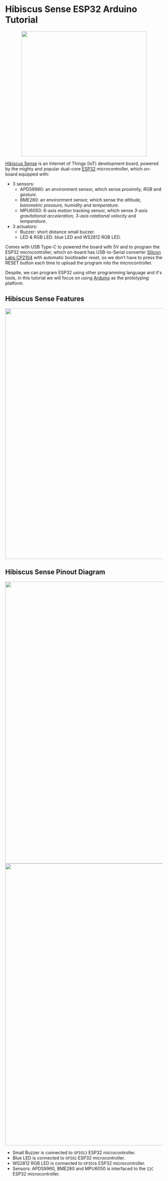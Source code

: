 # Hibiscus Sense ESP32 Arduino Tutorial

<p align="center"><a href="https://myduino.com/product/myd-036/"><img src="https://github.com/myinvent/hibiscus-sense/raw/main/references/hibiscus-sense.png" width="400"></a></p>

[Hibiscus Sense](https://myduino.com/product/myd-036/) is an Internet of Things (IoT) development board, powered by the mighty and popular dual-core [ESP32](https://www.espressif.com/en/products/socs/esp32) microcontroller, which on-board equipped with:
- 3 sensors:
  - APDS9960: an environment sensor, which sense *proximity, RGB* and *gesture*.
  - BME280: an environment sensor, which sense the *altitude, barometric pressure, humidity* and *temperature*.
  - MPU6050: 6-axis motion tracking sensor, which sense *3-axis gravitational acceleration, 3-axis rotational velocity* and *temperature*.
- 3 actuators:
  - Buzzer: short distance small buzzer.
  - LED & RGB LED: blue LED and WS2812 RGB LED.

Comes with USB Type-C to powered the board with 5V and to program the ESP32 microcontroller, which on-board has USB-to-Serial converter [Silicon Labs CP2104](https://www.silabs.com/interface/usb-bridges/classic/device.cp2104) with automatic bootloader reset, so we don’t have to press the RESET button each time to upload the program into the microcontroller.

Despite, we can program ESP32 using other programming language and it's tools, in this tutorial we will focus on using [Arduino](https://www.arduino.cc/) as the prototyping platform.

## Hibiscus Sense Features

<p align="center"><img src="https://github.com/myinvent/hibiscus-sense/raw/main/references/hibiscus-sense-features.png" width="800"></a></p>

## Hibiscus Sense Pinout Diagram

<p align="center"><img src="https://github.com/myinvent/hibiscus-sense/raw/main/references/hibiscus-sense-pinout.png" width="900"></a><img src="https://github.com/myinvent/hibiscus-sense/raw/main/references/hibiscus-sense-precaution.png" width="900"></a></p>

- Small Buzzer is connected to `GPIO13` ESP32 microcontroller.
- Blue LED is connected to `GPIO2` ESP32 microcontroller.
- WS2812 RGB LED is connected to `GPIO16` ESP32 microcontroller.
- Sensors: APDS9960, BME280 and MPU6050 is interfaced to the `I2C` ESP32 microcontroller.